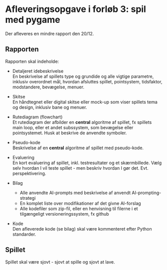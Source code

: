 # Afleveringsopgave i forløb 3: spil med pygame
Der afleveres en mindre rapport den 20/12.

## Rapporten
Rapporten skal indeholde:

- Detaljeret idebeskrivelse  
En beskrivelse af spillets type og grundide og alle vigtige parametre, inklusiv overordnet mål, hvordan afsluttes spillet,
 pointsystem, tidsfaktor, modstandere, bevægelse, menuer.

- Skitse  
En håndtegnet eller digital skitse eller mock-up som viser spillets tema og design, inklusiv bane og menuer.

- Rutediagram (flowchart)   
Et rutediagram der afbilder en __central__ algoritme af spillet, fx spillets main loop, eller et andet subssystem, som bevægelse eller pointsystemet.
Husk at beskrive de anvendte symboler.

- Pseudo-kode  
Beskrivelse af en __central__ algoritme af spillet med pseudo-kode.

- Evaluering  
En kort evaluering af spillet, inkl. testresultater og et skærmbillede.
Vælg selv hvordan I vil teste spillet - men beskriv hvordan I gør det. 
Evt. perspektivering. 

- Bilag
    - Alle anvendte AI-prompts med beskrivelse af anvendt AI-prompting-strategi
    - En komplet liste over modifikationer af det givne AI-forslag
    - Alle kodefiler som zip-fil, eller en henvisning til filerne i et tilgængeligt versioneringssystem, fx github

- Kode  
Den afleverede kode (se bilag) skal være kommenteret efter Python standarder.

## Spillet
Spillet skal være sjovt - sjovt at spille og sjovt at lave.